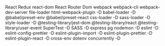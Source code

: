 React
Redux
react-dom
React Router Dom
webpack
webpack-cli
webpack-dev-server
file-loader
html-webpack-plugin -D
babel-loader -D
@babel/preset-env
@babel/preset-react
css-loader -D
sass-loader -D
style-loader -D
@testing-library/jest-dom
@testing-library/react
@testing-library/user-event
SuperTest -D
SASS -D
express
pg
nodemon -D
eslint -D
eslint-config-prettier -D
eslint-plugin-import -D
eslint-plugin-prettier -D
eslint-plugin-react -D
cross-env
dotenv
concurrently -D
